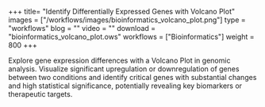 +++
title= "Identify Differentially Expressed Genes with Volcano Plot"
images =  ["/workflows/images/bioinformatics_volcano_plot.png"]
type = "workflows"
blog =  ""
video = ""
download = "bioinformatics_volcano_plot.ows"
workflows = ["Bioinformatics"]
weight = 800
+++

Explore gene expression differences with a Volcano Plot in genomic analysis. Visualize significant upregulation or downregulation of genes between two conditions and identify critical genes with substantial changes and high statistical significance, potentially revealing key biomarkers or therapeutic targets.
